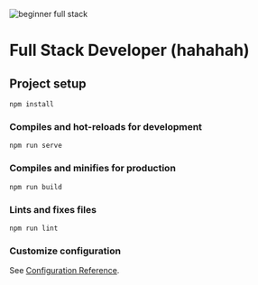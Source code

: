 ![beginner full stack](https://user-images.githubusercontent.com/58168783/103166210-64c3be00-4852-11eb-897a-c876becccb72.png)

# Full Stack Developer (hahahah)

## Project setup

```
npm install
```

### Compiles and hot-reloads for development

```
npm run serve
```

### Compiles and minifies for production

```
npm run build
```

### Lints and fixes files

```
npm run lint
```

### Customize configuration

See [Configuration Reference](https://cli.vuejs.org/config/).
